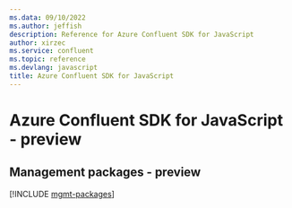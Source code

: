 ```yaml
---
ms.data: 09/10/2022
ms.author: jeffish
description: Reference for Azure Confluent SDK for JavaScript
author: xirzec
ms.service: confluent
ms.topic: reference
ms.devlang: javascript
title: Azure Confluent SDK for JavaScript
---
```

# Azure Confluent SDK for JavaScript - preview

## Management packages - preview
[!INCLUDE [mgmt-packages](confluent-mgmt-index.md)]